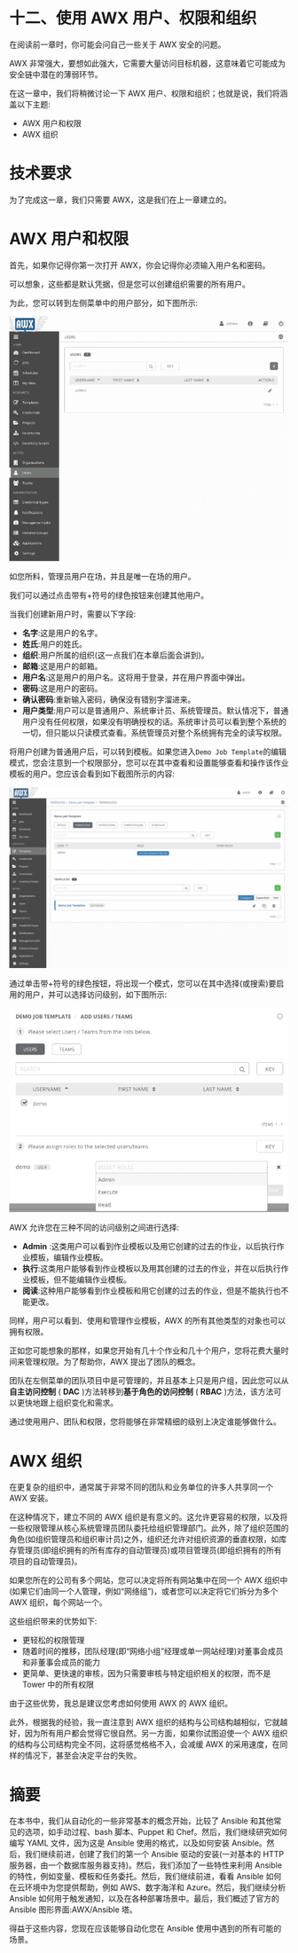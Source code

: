 # 十二、使用 AWX 用户、权限和组织

在阅读前一章时，你可能会问自己一些关于 AWX 安全的问题。

AWX 非常强大，要想如此强大，它需要大量访问目标机器，这意味着它可能成为安全链中潜在的薄弱环节。

在这一章中，我们将稍微讨论一下 AWX 用户、权限和组织；也就是说，我们将涵盖以下主题:

*   AWX 用户和权限
*   AWX 组织

# 技术要求

为了完成这一章，我们只需要 AWX，这是我们在上一章建立的。

# AWX 用户和权限

首先，如果你记得你第一次打开 AWX，你会记得你必须输入用户名和密码。

可以想象，这些都是默认凭据，但是您可以创建组织需要的所有用户。

为此，您可以转到左侧菜单中的用户部分，如下图所示:

![](img/7822cc10-cb41-4c6e-85f8-2cdbb396510d.png)

如您所料，管理员用户在场，并且是唯一在场的用户。

我们可以通过点击带有+符号的绿色按钮来创建其他用户。

当我们创建新用户时，需要以下字段:

*   **名字**:这是用户的名字。
*   **姓氏**:用户的姓氏。
*   **组织**:用户所属的组织(这一点我们在本章后面会讲到)。
*   **邮箱**:这是用户的邮箱。
*   **用户名**:这是用户的用户名。这将用于登录，并在用户界面中弹出。
*   **密码**:这是用户的密码。
*   **确认密码**:重新输入密码，确保没有错别字溜进来。
*   **用户类型**:用户可以是普通用户、系统审计员、系统管理员。默认情况下，普通用户没有任何权限，如果没有明确授权的话。系统审计员可以看到整个系统的一切，但只能以只读模式查看。系统管理员对整个系统拥有完全的读写权限。

将用户创建为普通用户后，可以转到模板。如果您进入`Demo Job Template`的编辑模式，您会注意到一个权限部分，您可以在其中查看和设置能够查看和操作该作业模板的用户。您应该会看到如下截图所示的内容:

![](img/e3c5dc3e-7ca2-4c72-a811-e11f3ed7061c.png)

通过单击带+符号的绿色按钮，将出现一个模式，您可以在其中选择(或搜索)要启用的用户，并可以选择访问级别，如下图所示:

![](img/3f453db8-f42e-4cfd-a2fb-624915b4ff7f.png)

AWX 允许您在三种不同的访问级别之间进行选择:

*   **Admin** :这类用户可以看到作业模板以及用它创建的过去的作业，以后执行作业模板，编辑作业模板。
*   **执行**:这类用户能够看到作业模板以及用其创建的过去的作业，并在以后执行作业模板，但不能编辑作业模板。
*   **阅读**:这种用户能够看到作业模板和用它创建的过去的作业，但是不能执行也不能更改。

同样，用户可以看到、使用和管理作业模板，AWX 的所有其他类型的对象也可以拥有权限。

正如您可能想象的那样，如果您开始有几十个作业和几十个用户，您将花费大量时间来管理权限。为了帮助你，AWX 提出了团队的概念。

团队在左侧菜单的团队项目中是可管理的，并且基本上只是用户组，因此您可以从**自主访问控制** ( **DAC** )方法转移到**基于角色的访问控制** ( **RBAC** )方法，该方法可以更快地跟上组织变化和需求。

通过使用用户、团队和权限，您将能够在非常精细的级别上决定谁能够做什么。

# AWX 组织

在更复杂的组织中，通常属于非常不同的团队和业务单位的许多人共享同一个 AWX 安装。

在这种情况下，建立不同的 AWX 组织是有意义的。这允许更容易的权限，以及将一些权限管理从核心系统管理员团队委托给组织管理部门。此外，除了组织范围的角色(如组织管理员和组织审计员)之外，组织还允许对组织资源的垂直权限，如库存管理员(即组织拥有的所有库存的自动管理员)或项目管理员(即组织拥有的所有项目的自动管理员)。

如果您所在的公司有多个网站，您可以决定将所有网站集中在同一个 AWX 组织中(如果它们由同一个人管理，例如“网络组”)，或者您可以决定将它们拆分为多个 AWX 组织，每个网站一个。

这些组织带来的优势如下:

*   更轻松的权限管理
*   随着时间的推移，团队经理(即“网络小组”经理或单一网站经理)对董事会成员和非董事会成员的能力
*   更简单、更快速的审核，因为只需要审核与特定组织相关的权限，而不是 Tower 中的所有权限

由于这些优势，我总是建议您考虑如何使用 AWX 的 AWX 组织。

此外，根据我的经验，我一直注意到 AWX 组织的结构与公司结构越相似，它就越好，因为所有用户都会觉得它很自然。另一方面，如果你试图迫使一个 AWX 组织的结构与公司结构完全不同，这将感觉格格不入，会减缓 AWX 的采用速度，在同样的情况下，甚至会决定平台的失败。

# 摘要

在本书中，我们从自动化的一些非常基本的概念开始，比较了 Ansible 和其他常见的选项，如手动过程、bash 脚本、Puppet 和 Chef。然后，我们继续研究如何编写 YAML 文件，因为这是 Ansible 使用的格式，以及如何安装 Ansible。然后，我们继续前进，创建了我们的第一个 Ansible 驱动的安装(一对基本的 HTTP 服务器，由一个数据库服务器支持)。然后，我们添加了一些特性来利用 Ansible 的特性，例如变量、模板和任务委托。然后，我们继续前进，看看 Ansible 如何在云环境中为您提供帮助，例如 AWS、数字海洋和 Azure。然后，我们继续分析 Ansible 如何用于触发通知，以及在各种部署场景中。最后，我们概述了官方的 Ansible 图形界面:AWX/Ansible 塔。

得益于这些内容，您现在应该能够自动化您在 Ansible 使用中遇到的所有可能的场景。